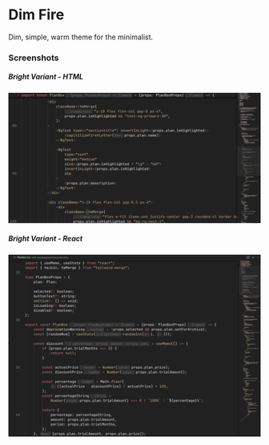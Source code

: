 # Dim Fire

Dim, simple, warm theme for the minimalist.

### Screenshots

##### Bright Variant - HTML
![bright-variant-html](assets/screenshots/bright-html.png)

##### Bright Variant - React
![bright-variant-react](assets/screenshots/bright-react.png)